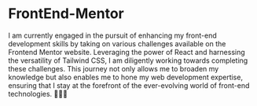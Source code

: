 # FrontEnd-Mentor
I am currently engaged in the pursuit of enhancing my front-end development skills by taking on various challenges available on the Frontend Mentor website. Leveraging the power of React and harnessing the versatility of Tailwind CSS, I am diligently working towards completing these challenges. This journey not only allows me to broaden my knowledge but also enables me to hone my web development expertise, ensuring that I stay at the forefront of the ever-evolving world of front-end technologies. 🚀🚀🚀
